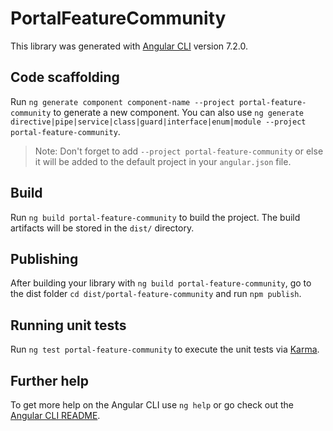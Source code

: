 # PortalFeatureCommunity

This library was generated with [Angular CLI](https://github.com/angular/angular-cli) version 7.2.0.

## Code scaffolding

Run `ng generate component component-name --project portal-feature-community` to generate a new component. You can also use `ng generate directive|pipe|service|class|guard|interface|enum|module --project portal-feature-community`.

> Note: Don't forget to add `--project portal-feature-community` or else it will be added to the default project in your `angular.json` file.

## Build

Run `ng build portal-feature-community` to build the project. The build artifacts will be stored in the `dist/` directory.

## Publishing

After building your library with `ng build portal-feature-community`, go to the dist folder `cd dist/portal-feature-community` and run `npm publish`.

## Running unit tests

Run `ng test portal-feature-community` to execute the unit tests via [Karma](https://karma-runner.github.io).

## Further help

To get more help on the Angular CLI use `ng help` or go check out the [Angular CLI README](https://github.com/angular/angular-cli/blob/master/README.md).
